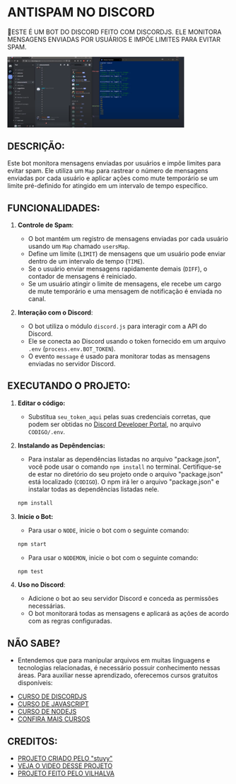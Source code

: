 # ANTISPAM NO DISCORD
🤖ESTE É UM BOT DO DISCORD FEITO COM DISCORDJS. ELE MONITORA MENSAGENS ENVIADAS POR USUÁRIOS E IMPÕE LIMITES PARA EVITAR SPAM.

<img src="FOTO.png" align="center" width="400"> <br>

## DESCRIÇÃO:
Este bot monitora mensagens enviadas por usuários e impõe limites para evitar spam. Ele utiliza um `Map` para rastrear o número de mensagens enviadas por cada usuário e aplicar ações como mute temporário se um limite pré-definido for atingido em um intervalo de tempo específico.

## FUNCIONALIDADES:
1. **Controle de Spam**:
   - O bot mantém um registro de mensagens enviadas por cada usuário usando um `Map` chamado `usersMap`.
   - Define um limite (`LIMIT`) de mensagens que um usuário pode enviar dentro de um intervalo de tempo (`TIME`).
   - Se o usuário enviar mensagens rapidamente demais (`DIFF`), o contador de mensagens é reiniciado.
   - Se um usuário atingir o limite de mensagens, ele recebe um cargo de mute temporário e uma mensagem de notificação é enviada no canal.

2. **Interação com o Discord**:
   - O bot utiliza o módulo `discord.js` para interagir com a API do Discord.
   - Ele se conecta ao Discord usando o token fornecido em um arquivo `.env` (`process.env.BOT_TOKEN`).
   - O evento `message` é usado para monitorar todas as mensagens enviadas no servidor Discord.

## EXECUTANDO O PROJETO:
1. **Editar o código:**
   - Substitua `seu_token_aqui` pelas suas credenciais corretas, que podem ser obtidas no [Discord Developer Portal](https://discord.com/developers/applications), no arquivo `CODIGO/.env`.

2. **Instalando as Depêndencias:**
   - Para instalar as dependências listadas no arquivo "package.json", você pode usar o comando `npm install` no terminal. Certifique-se de estar no diretório do seu projeto onde o arquivo "package.json" está localizado (`CODIGO`). O npm irá ler o arquivo "package.json" e instalar todas as dependências listadas nele. 

   ```bash
   npm install
   ```

3. **Inicie o Bot:**
   - Para usar o `NODE`, inicie o bot com o seguinte comando:
    ```bash
    npm start
    ```

    - Para usar o `NODEMON`, inicie o bot com o seguinte comando:
    ```bash
    npm test
    ```

4. **Uso no Discord**:
   - Adicione o bot ao seu servidor Discord e conceda as permissões necessárias.
   - O bot monitorará todas as mensagens e aplicará as ações de acordo com as regras configuradas.
  
## NÃO SABE?
- Entendemos que para manipular arquivos em muitas linguagens e tecnologias relacionadas, é necessário possuir conhecimento nessas áreas. Para auxiliar nesse aprendizado, oferecemos cursos gratuitos disponíveis:
* [CURSO DE DISCORDJS](https://github.com/VILHALVA/CURSO-DE-DISCORDJS)
* [CURSO DE JAVASCRIPT](https://github.com/VILHALVA/CURSO-DE-JAVASCRIPT)
* [CURSO DE NODEJS](https://github.com/VILHALVA/CURSO-DE-NODEJS)
* [CONFIRA MAIS CURSOS](https://github.com/VILHALVA?tab=repositories&q=+topic:CURSO)

## CREDITOS:
- [PROJETO CRIADO PELO "stuyy"](https://github.com/stuyy/discordjs-youtube-tutorials/tree/master/anti-spam)
- [VEJA O VIDEO DESSE PROJETO](https://youtu.be/xzMiszeTEiI?si=NiLsXz7j13bqMJEU)
- [PROJETO FEITO PELO VILHALVA](https://github.com/VILHALVA)

